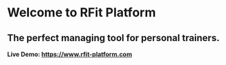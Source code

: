 # Welcome to RFit Platform
## The perfect managing tool for personal trainers.
**Live Demo: https://www.rfit-platform.com**
